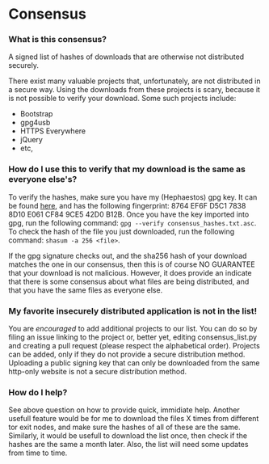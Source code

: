 # Consensus

### What is this consensus?
A signed list of hashes of downloads that are otherwise not distributed securely.

There exist many valuable projects that, unfortunately, are not distributed in a secure way.
Using the downloads from these projects is scary, because it is not possible to verify your download. 
Some such projects include:

- Bootstrap
- gpg4usb
- HTTPS Everywhere
- jQuery
- etc,

### How do I use this to verify that my download is the same as everyone else's?
To verify the hashes, make sure you have my (Hephaestos) gpg key. It can be found [here](https://raw.githubusercontent.com/hephaest0s/public_key/master/Hephaestos.asc), and has the following fingerprint: 8764 EF6F D5C1 7838 8D10 E061 CF84 9CE5 42D0 B12B.
Once you have the key imported into gpg, run the following command: ```gpg --verify consensus_hashes.txt.asc```. To check the hash of the file you just downloaded, run the following command: ```shasum -a 256 <file>```.

If the gpg signature checks out, and the sha256 hash of your download matches the one in our consensus, then this is of course NO GUARANTEE that your download is not malicious. However, it does provide an indicate that there is some consensus about what files are being distributed, and that you have the same files as everyone else.

### My favorite insecurely distributed application is not in the list!
You are *encouraged* to add additional projects to our list. You can do so by filing an issue linking to the project or, better yet, editing consensus_list.py and creating a pull request (please respect the alphabetical order).
Projects can be added, only if they do not provide a secure distribution method. Uploading a public signing key that can only be downloaded from the same http-only website is not a secure distribution method.
### How do I help?
See above question on how to provide quick, immidiate help. Another usefull feature would be for me to download the files X times from different tor exit nodes, and make sure the hashes of all of these are the same. Similarly, it would be usefull to download the list once, then check if the hashes are the same a month later. Also, the list will need some updates from time to time. 
